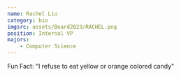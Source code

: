 ```yaml
---
name: Rachel Liu
category: bio
imgsrc: assets/Board2023/RACHEL.png
position: Internal VP
majors:
    - Computer Science
---
```


Fun Fact: "I refuse to eat yellow or orange colored candy"
